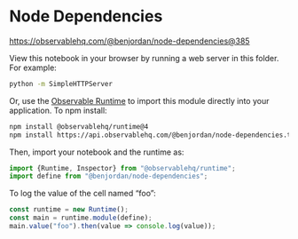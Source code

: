 # Node Dependencies

https://observablehq.com/@benjordan/node-dependencies@385

View this notebook in your browser by running a web server in this folder. For
example:

~~~sh
python -m SimpleHTTPServer
~~~

Or, use the [Observable Runtime](https://github.com/observablehq/runtime) to
import this module directly into your application. To npm install:

~~~sh
npm install @observablehq/runtime@4
npm install https://api.observablehq.com/@benjordan/node-dependencies.tgz?v=3
~~~

Then, import your notebook and the runtime as:

~~~js
import {Runtime, Inspector} from "@observablehq/runtime";
import define from "@benjordan/node-dependencies";
~~~

To log the value of the cell named “foo”:

~~~js
const runtime = new Runtime();
const main = runtime.module(define);
main.value("foo").then(value => console.log(value));
~~~
